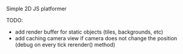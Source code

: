 Simple 2D JS platformer

TODO: 
- add render buffer for static objects (tiles, backgrounds, etc)
- add caching camera view if camera does not change the position (debug on every tick rerender() method)
 